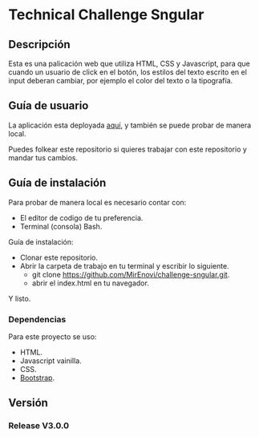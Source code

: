 
# Technical Challenge Sngular

## Descripción

Esta es una palicación web que utiliza HTML, CSS y Javascript, para que cuando un usuario de click en el botón, los estilos del texto escrito en el input deberan cambiar, por ejemplo el color del texto o la tipografía.


## Guía de usuario

La aplicación esta deployada [aquí](https://mirenovi.github.io/challenge-sngular/), y también se puede probar de manera local.

Puedes folkear este repositorio si quieres trabajar con este repositorio y mandar tus cambios.


## Guía de instalación

Para probar de manera local es necesario contar con:
- El editor de codigo de tu preferencia.
- Terminal (consola) Bash.


Guía de instalación:

- Clonar este repositorio.
- Abrir la carpeta de trabajo en tu terminal y escribir lo siguiente.
    - git clone https://github.com/MirEnovi/challenge-sngular.git.
    - abrir el index.html en tu navegador.

Y listo.

### Dependencias

Para este proyecto se uso:
- HTML.
- Javascript vainilla.
- CSS.
- [Bootstrap](https://getbootstrap.com/docs/4.1/components/buttons/).


## Versión

### Release V3.0.0
